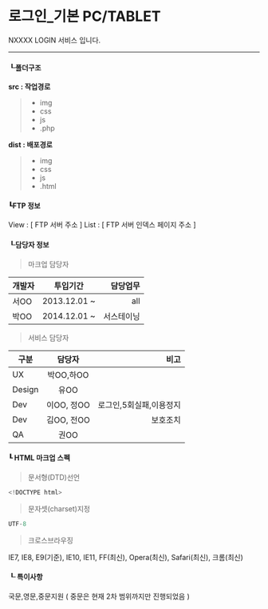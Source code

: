 로그인_기본  PC/TABLET
===================


NXXXX LOGIN 서비스 입니다.  

----------


#### ┖폴더구조

**src : 작업경로** 

> - img
> - css
> - js
> - .php

**dist : 배포경로** 

> - img
> - css
> - js
> - .html

#### ┖FTP 정보

 View : [ FTP 서버 주소 ]
 List : [ FTP 서버 인덱스 페이지 주소 ]

#### ┖담당자 정보

> 마크업 담당자

| 개발자        | 투입기간           | 담당업무  |
| ------------- |:-------------:| -----:|
| 서OO     | 2013.12.01 ~  | all  |
| 박OO     | 2014.12.01 ~  | 서스테이닝  |


> 서비스 담당자

| 구분        | 담당자           | 비고  |
| ------------- |:-------------:| -----:|
| UX | 박OO,하OO | |
| Design | 유OO | |
| Dev | 이OO, 정OO | 로그인,5회실패,이용정지|
| Dev | 김OO, 전OO | 보호조치 |
| QA | 권OO |  |

#### ┖ HTML 마크업 스펙

>  문서형(DTD)선언

```js
<!DOCTYPE html>
```

>  문자셋(charset)지정

```js
UTF-8
```

>  크로스브라우징

IE7, IE8, E9(기준), IE10, IE11, FF(최신), Opera(최신), Safari(최신), 크롬(최신)


#### ┖ 특이사항

국문,영문,중문지원 ( 중문은 현재 2차 범위까지만 진행되었음 )